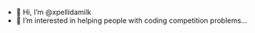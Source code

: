 - 👋 Hi, I’m @xpellidamilk
- 👀 I’m interested in helping people with coding competition problems...

<!---
xpellidamilk/xpellidamilk is a ✨ special ✨ repository because its `README.md` (this file) appears on your GitHub profile.
You can click the Preview link to take a look at your changes.
--->
